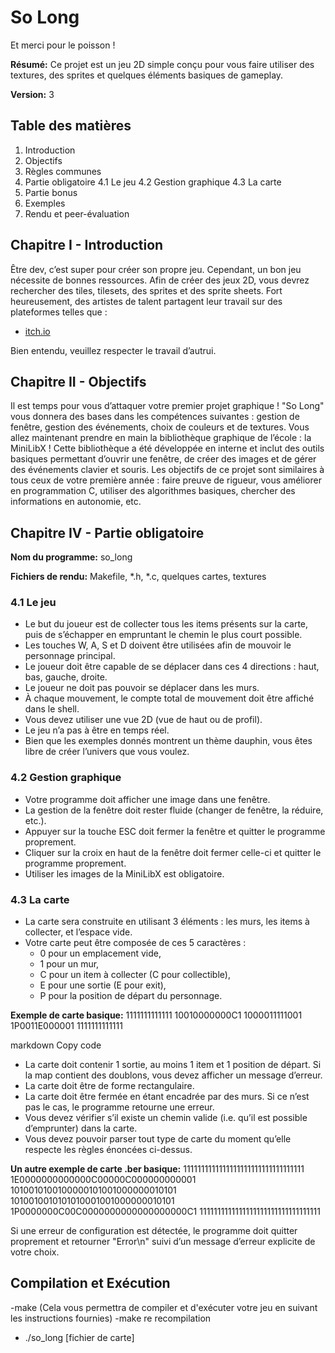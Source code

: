 # So Long
Et merci pour le poisson !

**Résumé:**
Ce projet est un jeu 2D simple conçu pour vous faire utiliser des textures, des sprites et quelques éléments basiques de gameplay.

**Version:** 3

## Table des matières
1. Introduction
2. Objectifs
3. Règles communes
4. Partie obligatoire
   4.1 Le jeu
   4.2 Gestion graphique
   4.3 La carte
5. Partie bonus
6. Exemples
7. Rendu et peer-évaluation

## Chapitre I - Introduction

Être dev, c’est super pour créer son propre jeu. Cependant, un bon jeu nécessite de bonnes ressources. Afin de créer des jeux 2D, vous devrez rechercher des tiles, tilesets, des sprites et des sprite sheets. Fort heureusement, des artistes de talent partagent leur travail sur des plateformes telles que :
- [itch.io](https://itch.io/)

Bien entendu, veuillez respecter le travail d’autrui.

## Chapitre II - Objectifs

Il est temps pour vous d’attaquer votre premier projet graphique ! "So Long" vous donnera des bases dans les compétences suivantes : gestion de fenêtre, gestion des événements, choix de couleurs et de textures. Vous allez maintenant prendre en main la bibliothèque graphique de l’école : la MiniLibX ! Cette bibliothèque a été développée en interne et inclut des outils basiques permettant d’ouvrir une fenêtre, de créer des images et de gérer des événements clavier et souris. Les objectifs de ce projet sont similaires à tous ceux de votre première année : faire preuve de rigueur, vous améliorer en programmation C, utiliser des algorithmes basiques, chercher des informations en autonomie, etc.

## Chapitre IV - Partie obligatoire

**Nom du programme:** so_long

**Fichiers de rendu:** Makefile, *.h, *.c, quelques cartes, textures

### 4.1 Le jeu

- Le but du joueur est de collecter tous les items présents sur la carte, puis de s’échapper en empruntant le chemin le plus court possible.
- Les touches W, A, S et D doivent être utilisées afin de mouvoir le personnage principal.
- Le joueur doit être capable de se déplacer dans ces 4 directions : haut, bas, gauche, droite.
- Le joueur ne doit pas pouvoir se déplacer dans les murs.
- À chaque mouvement, le compte total de mouvement doit être affiché dans le shell.
- Vous devez utiliser une vue 2D (vue de haut ou de profil).
- Le jeu n’a pas à être en temps réel.
- Bien que les exemples donnés montrent un thème dauphin, vous êtes libre de créer l’univers que vous voulez.

### 4.2 Gestion graphique

- Votre programme doit afficher une image dans une fenêtre.
- La gestion de la fenêtre doit rester fluide (changer de fenêtre, la réduire, etc.).
- Appuyer sur la touche ESC doit fermer la fenêtre et quitter le programme proprement.
- Cliquer sur la croix en haut de la fenêtre doit fermer celle-ci et quitter le programme proprement.
- Utiliser les images de la MiniLibX est obligatoire.

### 4.3 La carte

- La carte sera construite en utilisant 3 éléments : les murs, les items à collecter, et l’espace vide.
- Votre carte peut être composée de ces 5 caractères :
  - 0 pour un emplacement vide,
  - 1 pour un mur,
  - C pour un item à collecter (C pour collectible),
  - E pour une sortie (E pour exit),
  - P pour la position de départ du personnage.

**Exemple de carte basique:**
1111111111111
10010000000C1
1000011111001
1P0011E000001
1111111111111

markdown
Copy code

- La carte doit contenir 1 sortie, au moins 1 item et 1 position de départ. Si la map contient des doublons, vous devez afficher un message d’erreur.
- La carte doit être de forme rectangulaire.
- La carte doit être fermée en étant encadrée par des murs. Si ce n’est pas le cas, le programme retourne une erreur.
- Vous devez vérifier s’il existe un chemin valide (i.e. qu’il est possible d’emprunter) dans la carte.
- Vous devez pouvoir parser tout type de carte du moment qu’elle respecte les règles énoncées ci-dessus.

**Un autre exemple de carte .ber basique:**
1111111111111111111111111111111111
1E0000000000000C00000C000000000001
1010010100100000101001000000010101
1010010010101010001001000000010101
1P0000000C00C0000000000000000000C1
1111111111111111111111111111111111

Si une erreur de configuration est détectée, le programme doit quitter proprement et retourner "Error\n" suivi d’un message d’erreur explicite de votre choix.
## Compilation et Exécution
-make (Cela vous permettra de compiler et d'exécuter votre jeu en suivant les instructions fournies)
-make re recompilation
- ./so_long [fichier de carte]

